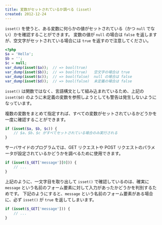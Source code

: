 ```yaml
---
title: 変数がセットされているか調べる (isset)
created: 2012-12-24
---
```


`isset()` を使うと、ある変数に何らかの値がセットされている（かつ `null` でない）かを確認することができます。
変数の値が `null` の場合は `false` を返しますが、空文字がセットされている場合には `true` を返すので注意してください。

~~~ php
<?php
$a = 'Hello';
$b = '';
$c = null;
var_dump(isset($a));  // => bool(true)
var_dump(isset($b));  // => bool(true)   空文字の場合は true
var_dump(isset($c));  // => bool(false)  null の場合は false
var_dump(isset($d));  // => bool(false)  未定義の場合は false
~~~

`isset()` は関数ではなく、言語構文として組み込まれているため、上記の `isset($d)` のように未定義の変数を参照しようとしても警告は発生しないようになっています。

複数の変数をまとめて指定すれば、すべての変数がセットされているかどうかを一度に確認することができます。

~~~ php
if (isset($a, $b, $c)) {
    // $a、$b、$c がすべてセットされている場合のみ実行される
}
~~~

サーバサイドのプログラムでは、GET リクエストや POST リクエストのパラメータが設定されているかどうかを調べるために使用できます。

~~~ php
if (isset($_GET['message'][0])) {
    // ...
}
~~~

上記のように、一文字目を取り出して `isset()` で確認しているのは、確実に `message` という名前のフォーム要素に対して入力があったかどうかを判別するためです。
下記のようにすると、`message` という名前のフォーム要素がある場合に、必ず `isset()` が `true` を返してしまいます。

~~~ php
if (isset($_GET['message'])) {
    // ...
}
~~~

